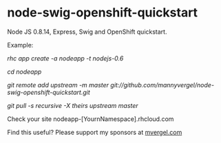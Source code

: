 node-swig-openshift-quickstart
==============================

Node JS 0.8.14, Express, Swig and OpenShift quickstart.


Example:

<i>rhc app create -a nodeapp -t nodejs-0.6</i>

<i>cd nodeapp</i>

<i>git remote add upstream -m master git://github.com/mannyvergel/node-swig-openshift-quickstart.git</i>

<i>git pull -s recursive -X theirs upstream master</i>

Check your site nodeapp-[YournNamespace].rhcloud.com


Find this useful? Please support my sponsors at <a href="http://www.mvergel.com">mvergel.com</a>